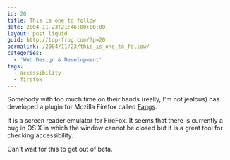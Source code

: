 ```yaml
---
id: 20
title: This is one to follow
date: 2004-11-23T21:46:00+00:00
layout: post.liquid
guid: http://top-frog.com/?p=20
permalink: /2004/11/23/this_is_one_to_follow/
categories:
  - 'Web Design & Development'
tags:
  - accessibility
  - firefox
---
```

Somebody with too much time on their hands (really, I'm not jealous) has developed a plugin for Mozilla Firefox called [Fangs](http://www.standards-schmandards.com/index.php?2004/11/22/8-fangs-release-05).

It is a screen reader emulator for FireFox. It seems that there is currently a bug in OS X in which the window cannot be closed but it is a great tool for checking accessibility.

Can't wait for this to get out of beta.
